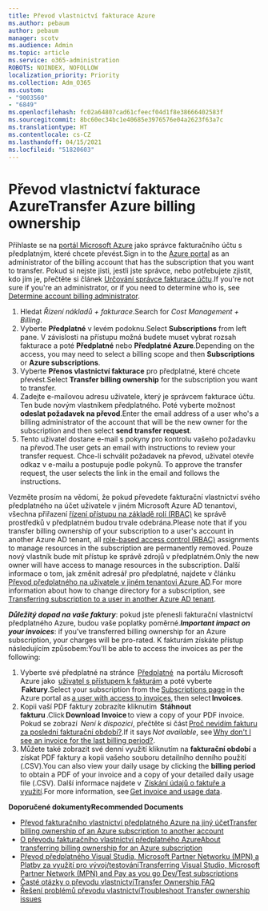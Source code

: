 ```yaml
---
title: Převod vlastnictví fakturace Azure
ms.author: pebaum
author: pebaum
manager: scotv
ms.audience: Admin
ms.topic: article
ms.service: o365-administration
ROBOTS: NOINDEX, NOFOLLOW
localization_priority: Priority
ms.collection: Adm_O365
ms.custom:
- "9003560"
- "6849"
ms.openlocfilehash: fc02a64807cad61cfeecf04d1f8e38666402583f
ms.sourcegitcommit: 8bc60ec34bc1e40685e3976576e04a2623f63a7c
ms.translationtype: HT
ms.contentlocale: cs-CZ
ms.lasthandoff: 04/15/2021
ms.locfileid: "51820603"
---
```

# <a name="transfer-azure-billing-ownership"></a><span data-ttu-id="53f5d-102">Převod vlastnictví fakturace Azure</span><span class="sxs-lookup"><span data-stu-id="53f5d-102">Transfer Azure billing ownership</span></span>

<span data-ttu-id="53f5d-103">Přihlaste se na [portál Microsoft Azure](https://portal.azure.com/) jako správce fakturačního účtu s předplatným, které chcete převést.</span><span class="sxs-lookup"><span data-stu-id="53f5d-103">Sign in to the [Azure portal](https://portal.azure.com/) as an administrator of the billing account that has the subscription that you want to transfer.</span></span> <span data-ttu-id="53f5d-104">Pokud si nejste jisti, jestli jste správce, nebo potřebujete zjistit, kdo jím je, přečtěte si článek [Určování správce fakturace účtu](https://docs.microsoft.com/azure/cost-management-billing/understand/subscription-transfer#whoisaa).</span><span class="sxs-lookup"><span data-stu-id="53f5d-104">If you're not sure if you're an administrator, or if you need to determine who is, see [Determine account billing administrator](https://docs.microsoft.com/azure/cost-management-billing/understand/subscription-transfer#whoisaa).</span></span>

1. <span data-ttu-id="53f5d-105">Hledat _Řízení nákladů + fakturace_.</span><span class="sxs-lookup"><span data-stu-id="53f5d-105">Search for _Cost Management + Billing_.</span></span>
1. <span data-ttu-id="53f5d-106">Vyberte **Předplatné** v levém podoknu.</span><span class="sxs-lookup"><span data-stu-id="53f5d-106">Select **Subscriptions** from left pane.</span></span> <span data-ttu-id="53f5d-107">V závislosti na přístupu možná budete muset vybrat rozsah fakturace a poté **Předplatné** nebo **Předplatné Azure**.</span><span class="sxs-lookup"><span data-stu-id="53f5d-107">Depending on the access, you may need to select a billing scope and then **Subscriptions** or **Azure subscriptions**.</span></span>
1. <span data-ttu-id="53f5d-108">Vyberte **Přenos vlastnictví fakturace** pro předplatné, které chcete převést.</span><span class="sxs-lookup"><span data-stu-id="53f5d-108">Select **Transfer billing ownership** for the subscription you want to transfer.</span></span>
1. <span data-ttu-id="53f5d-109">Zadejte e-mailovou adresu uživatele, který je správcem fakturace účtu. Ten bude novým vlastníkem předplatného. Poté vyberte možnost **odeslat požadavek na převod**.</span><span class="sxs-lookup"><span data-stu-id="53f5d-109">Enter the email address of a user who's a billing administrator of the account that will be the new owner for the subscription and then select **send transfer request**.</span></span>
1. <span data-ttu-id="53f5d-110">Tento uživatel dostane e-mail s pokyny pro kontrolu vašeho požadavku na převod.</span><span class="sxs-lookup"><span data-stu-id="53f5d-110">The user gets an email with instructions to review your transfer request.</span></span> <span data-ttu-id="53f5d-111">Chce-li schválit požadavek na převod, uživatel otevře odkaz v e-mailu a postupuje podle pokynů. </span><span class="sxs-lookup"><span data-stu-id="53f5d-111">To approve the transfer request, the user selects the link in the email and follows the instructions.</span></span>

<span data-ttu-id="53f5d-112">Vezměte prosím na vědomí, že pokud převedete fakturační vlastnictví svého předplatného na účet uživatele v jiném Microsoft Azure AD tenantovi, všechna přiřazení [řízení přístupu na základě rolí (RBAC)](https://docs.microsoft.com/azure/role-based-access-control/overview?WT.mc_id=Portal-Microsoft_Azure_Support) ke správě prostředků v předplatném budou trvale odebrána.</span><span class="sxs-lookup"><span data-stu-id="53f5d-112">Please note that if you transfer billing ownership of your subscription to a user's account in another Azure AD tenant, all [role-based access control (RBAC)](https://docs.microsoft.com/azure/role-based-access-control/overview?WT.mc_id=Portal-Microsoft_Azure_Support) assignments to manage resources in the subscription are permanently removed.</span></span> <span data-ttu-id="53f5d-113">Pouze nový vlastník bude mít přístup ke správě zdrojů v předplatném.</span><span class="sxs-lookup"><span data-stu-id="53f5d-113">Only the new owner will have access to manage resources in the subscription.</span></span> <span data-ttu-id="53f5d-114">Další informace o tom, jak změnit adresář pro předplatné, najdete v článku [Převod předplatného na uživatele v jiném tenantovi Azure AD](https://docs.microsoft.com/azure/active-directory/managed-identities-azure-resources/known-issues?WT.mc_id=Portal-Microsoft_Azure_Support).</span><span class="sxs-lookup"><span data-stu-id="53f5d-114">For more information about how to change directory for a subscription, see [Transferring subscription to a user in another Azure AD tenant](https://docs.microsoft.com/azure/active-directory/managed-identities-azure-resources/known-issues?WT.mc_id=Portal-Microsoft_Azure_Support).</span></span>

<span data-ttu-id="53f5d-115">_**Důležitý dopad na vaše faktury**_: pokud jste přenesli fakturační vlastnictví předplatného Azure, budou vaše poplatky poměrné.</span><span class="sxs-lookup"><span data-stu-id="53f5d-115">_**Important impact on your invoices**_: if you've transferred billing ownership for an Azure subscription, your charges will be pro-rated.</span></span> <span data-ttu-id="53f5d-116">K fakturám získáte přístup následujícím způsobem:</span><span class="sxs-lookup"><span data-stu-id="53f5d-116">You'll be able to access the invoices as per the following:</span></span>  

1. <span data-ttu-id="53f5d-117">Vyberte své předplatné na stránce  [Předplatné](https://portal.azure.com/#blade/Microsoft_Azure_Billing/SubscriptionsBlade)  na portálu Microsoft Azure jako  [uživatel s přístupem k fakturám](https://docs.microsoft.com/azure/cost-management-billing/manage/manage-billing-access?WT.mc_id=Portal-Microsoft_Azure_Support) a poté vyberte  **Faktury**.</span><span class="sxs-lookup"><span data-stu-id="53f5d-117">Select your subscription from the [Subscriptions page](https://portal.azure.com/#blade/Microsoft_Azure_Billing/SubscriptionsBlade) in the Azure portal as [a user with access to invoices](https://docs.microsoft.com/azure/cost-management-billing/manage/manage-billing-access?WT.mc_id=Portal-Microsoft_Azure_Support), then select **Invoices**.</span></span>
1. <span data-ttu-id="53f5d-118">Kopii vaší PDF faktury zobrazíte kliknutím  **Stáhnout fakturu** .</span><span class="sxs-lookup"><span data-stu-id="53f5d-118">Click **Download Invoice** to view a copy of your PDF invoice.</span></span> <span data-ttu-id="53f5d-119">Pokud se zobrazí  _Není k dispozici_, přečtěte si část [Proč nevidím fakturu za poslední fakturační období?](https://docs.microsoft.com/azure/cost-management-billing/manage/download-azure-invoice-daily-usage-date?WT.mc_id=Portal-Microsoft_Azure_Support#noinvoice).</span><span class="sxs-lookup"><span data-stu-id="53f5d-119">If it says _Not available_, see [Why don't I see an invoice for the last billing period?](https://docs.microsoft.com/azure/cost-management-billing/manage/download-azure-invoice-daily-usage-date?WT.mc_id=Portal-Microsoft_Azure_Support#noinvoice).</span></span>
1. <span data-ttu-id="53f5d-120">Můžete také zobrazit své denní využití kliknutím na **fakturační období** a získat PDF faktury a kopii vašeho souboru detailního denního použití (.CSV).</span><span class="sxs-lookup"><span data-stu-id="53f5d-120">You can also view your daily usage by clicking the **billing period** to obtain a PDF of your invoice and a copy of your detailed daily usage file (.CSV).</span></span> <span data-ttu-id="53f5d-121">Další informace najdete v  [Získání údajů o faktuře a využití](https://docs.microsoft.com/azure/cost-management-billing/manage/download-azure-invoice-daily-usage-date?WT.mc_id=Portal-Microsoft_Azure_Support).</span><span class="sxs-lookup"><span data-stu-id="53f5d-121">For more information, see [Get invoice and usage data](https://docs.microsoft.com/azure/cost-management-billing/manage/download-azure-invoice-daily-usage-date?WT.mc_id=Portal-Microsoft_Azure_Support).</span></span>

<span data-ttu-id="53f5d-122">**Doporučené dokumenty**</span><span class="sxs-lookup"><span data-stu-id="53f5d-122">**Recommended Documents**</span></span>

- [<span data-ttu-id="53f5d-123">Převod fakturačního vlastnictví předplatného Azure na jiný účet</span><span class="sxs-lookup"><span data-stu-id="53f5d-123">Transfer billing ownership of an Azure subscription to another account</span></span>](https://docs.microsoft.com/azure/cost-management-billing/manage/billing-subscription-transfer)
- [<span data-ttu-id="53f5d-124">O převodu fakturačního vlastnictví předplatného Azure</span><span class="sxs-lookup"><span data-stu-id="53f5d-124">About transferring billing ownership for an Azure subscription</span></span>](https://docs.microsoft.com//azure/cost-management-billing/understand/subscription-transfer)
- [<span data-ttu-id="53f5d-125">Převod předplatného Visual Studia, Microsoft Partner Networku (MPN) a Platby za využití pro vývoj/testování</span><span class="sxs-lookup"><span data-stu-id="53f5d-125">Transferring Visual Studio, Microsoft Partner Network (MPN) and Pay as you go Dev/Test subscriptions</span></span>](https://docs.microsoft.com/azure/billing/billing-subscription-transfer?WT.mc_id=Portal-Microsoft_Azure_Support#transferring-visual-studio-microsoft-partner-network-mpn-and-pay-as-you-go-devtest-subscriptions)
- [<span data-ttu-id="53f5d-126">Časté otázky o převodu vlastnictví</span><span class="sxs-lookup"><span data-stu-id="53f5d-126">Transfer Ownership FAQ</span></span>](https://docs.microsoft.com/azure/billing/billing-subscription-transfer?WT.mc_id=Portal-Microsoft_Azure_Support#frequently-asked-questions-faq-for-senders)
- [<span data-ttu-id="53f5d-127">Řešení problémů převodu vlastnictví</span><span class="sxs-lookup"><span data-stu-id="53f5d-127">Troubleshoot Transfer ownership issues</span></span>](https://docs.microsoft.com/azure/billing/billing-subscription-transfer?WT.mc_id=Portal-Microsoft_Azure_Support#troubleshooting)
